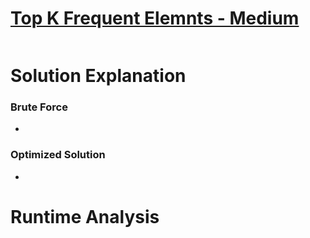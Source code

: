 # [Top K Frequent Elemnts - Medium](https://leetcode.com/problems/top-k-frequent-elements/)

```python

```

# Solution Explanation 

### Brute Force 
- 

### Optimized Solution 
- 

# Runtime Analysis  
